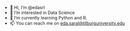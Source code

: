 - 👋 Hi, I’m @edasrl
- 👀 I’m interested in Data Science
- 🌱 I’m currently learning Python and R.
- 📫 You can reach me on eda.saral@tilburguniversity.edu

<!---
edasrl/edasrl is a ✨ special ✨ repository because its `README.md` (this file) appears on your GitHub profile.
You can click the Preview link to take a look at your changes.
--->
